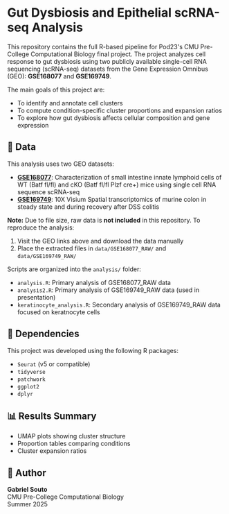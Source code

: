 # Gut Dysbiosis and Epithelial scRNA-seq Analysis

This repository contains the full R-based pipeline for Pod23's CMU Pre-College Computational Biology final project. The project analyzes cell response to gut dysbiosis using two publicly available single-cell RNA sequencing (scRNA-seq) datasets from the Gene Expression Omnibus (GEO): **GSE168077** and **GSE169749**.

The main goals of this project are:

- To identify and annotate cell clusters
- To compute condition-specific cluster proportions and expansion ratios
- To explore how gut dysbiosis affects cellular composition and gene expression

## 📂 Data

This analysis uses two GEO datasets:

- **[GSE168077](https://www.ncbi.nlm.nih.gov/geo/query/acc.cgi?acc=GSE168077)**: Characterization of small intestine innate lymphoid cells of WT (Batf fl/fl) and cKO (Batf fl/fl Plzf cre+) mice using single cell RNA sequence scRNA-seq
- **[GSE169749](https://www.ncbi.nlm.nih.gov/geo/query/acc.cgi?acc=GSE169749)**: 10X Visium Spatial transcriptomics of murine colon in steady state and during recovery after DSS colitis

**Note:** Due to file size, raw data is **not included** in this repository. To reproduce the analysis:

1. Visit the GEO links above and download the data manually
2. Place the extracted files in `data/GSE168077_RAW/` and `data/GSE169749_RAW/`

Scripts are organized into the `analysis/` folder:

- `analysis.R`: Primary analysis of GSE168077_RAW data
- `analysis2.R`: Primary analysis of GSE169749_RAW data (used in presentation)
- `keratinocyte_analysis.R`: Secondary analysis of GSE169749_RAW data focused on keratnocyte cells

## 🔧 Dependencies

This project was developed using the following R packages:

- `Seurat` (v5 or compatible)
- `tidyverse`
- `patchwork`
- `ggplot2`
- `dplyr`

## 📊 Results Summary

- UMAP plots showing cluster structure
- Proportion tables comparing conditions
- Cluster expansion ratios

## 👤 Author

**Gabriel Souto**  
CMU Pre-College Computational Biology  
Summer 2025
